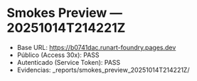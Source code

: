 # Smokes Preview — 20251014T214221Z
- Base URL: https://b0741dac.runart-foundry.pages.dev
- Público (Access 30x): PASS
- Autenticado (Service Token): PASS
- Evidencias: _reports/smokes_preview_20251014T214221Z/
